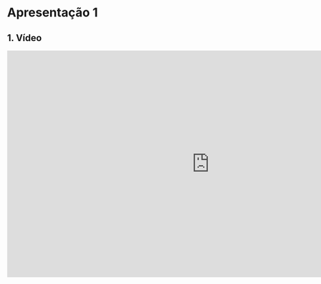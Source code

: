 # Apresentação 1

## 1. Vídeo

<iframe width="942" height="530" src="https://www.youtube.com/embed/M3tumpH0Pwo" title="IHC - Entrega 1" frameborder="0" allow="accelerometer; autoplay; clipboard-write; encrypted-media; gyroscope; picture-in-picture" allowfullscreen></iframe>